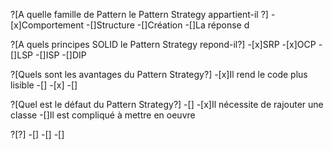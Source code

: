 ?[A quelle famille de Pattern le Pattern Strategy appartient-il ?]
-[x]Comportement
-[]Structure
-[]Création
-[]La réponse d

?[A quels principes SOLID le Pattern Strategy repond-il?]
-[x]SRP
-[x]OCP
-[]LSP
-[]ISP
-[]DIP

?[Quels sont les avantages du Pattern Strategy?]
-[x]Il rend le code plus lisible
-[]
-[x]
-[]

?[Quel est le défaut du Pattern Strategy?]
-[]
-[x]Il nécessite de rajouter une classe
-[]Il est compliqué à mettre en oeuvre

?[?]
-[]
-[]
-[]

